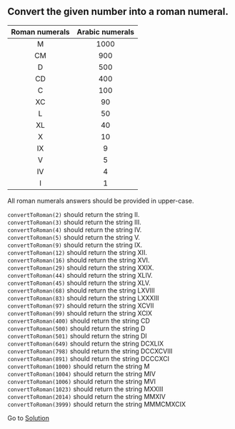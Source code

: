 ## Convert the given number into a roman numeral.

| Roman numerals | Arabic numerals |
| :------------: |:---------------:|
| M              | 1000            |
| CM             | 900             |
| D              | 500             |
| CD             | 400             |
| C              | 100             |
| XC             | 90              |
| L              | 50              |
| XL             | 40              |
| X              | 10              |
| IX             | 9               |
| V              | 5               |
| IV             | 4               |
| I              | 1               |

All roman numerals answers should be provided in upper-case.

`convertToRoman(2)` should return the string II.\
`convertToRoman(3)` should return the string III.\
`convertToRoman(4)` should return the string IV.\
`convertToRoman(5)` should return the string V.\
`convertToRoman(9)` should return the string IX.\
`convertToRoman(12)` should return the string XII.\
`convertToRoman(16)` should return the string XVI.\
`convertToRoman(29)` should return the string XXIX.\
`convertToRoman(44)` should return the string XLIV.\
`convertToRoman(45)` should return the string XLV.\
`convertToRoman(68)` should return the string LXVIII\
`convertToRoman(83)` should return the string LXXXIII\
`convertToRoman(97)` should return the string XCVII\
`convertToRoman(99)` should return the string XCIX\
`convertToRoman(400)` should return the string CD\
`convertToRoman(500)` should return the string D\
`convertToRoman(501)` should return the string DI\
`convertToRoman(649)` should return the string DCXLIX\
`convertToRoman(798)` should return the string DCCXCVIII\
`convertToRoman(891)` should return the string DCCCXCI\
`convertToRoman(1000)` should return the string M\
`convertToRoman(1004)` should return the string MIV\
`convertToRoman(1006)` should return the string MVI\
`convertToRoman(1023)` should return the string MXXIII\
`convertToRoman(2014)` should return the string MMXIV\
`convertToRoman(3999)` should return the string MMMCMXCIX

Go to [Solution](https://github.com/RungrojWK/freeCodeCamp-JavaScript_Algoriths_and_Data_Structures-Projects/blob/main/Roman_Numeral_Converter/Solution.js)
